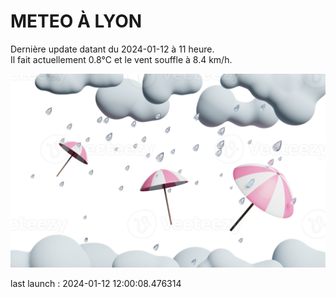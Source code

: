 # METEO À LYON

Dernière update datant du 2024-01-12 à 11 heure.  
Il fait actuellement 0.8°C et le vent souffle à 8.4 km/h.      

![](./.github/rain.png)

last launch : 2024-01-12 12:00:08.476314
